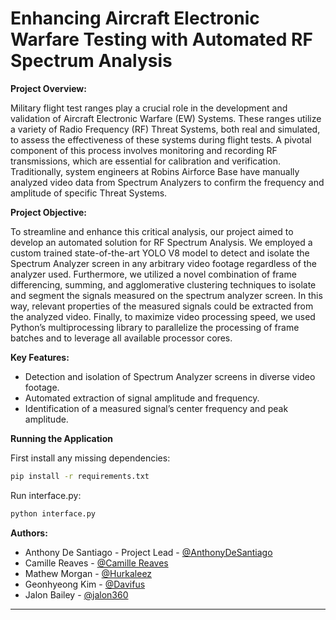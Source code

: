 # Enhancing Aircraft Electronic Warfare Testing with Automated RF Spectrum Analysis

**Project Overview:**

Military flight test ranges play a crucial role in the development and validation of Aircraft Electronic Warfare (EW) Systems. These ranges utilize a variety of Radio Frequency (RF) Threat Systems, both real and simulated, to assess the effectiveness of these systems during flight tests. A pivotal component of this process involves monitoring and recording RF transmissions, which are essential for calibration and verification. Traditionally, system engineers at Robins Airforce Base have manually analyzed video data from Spectrum Analyzers to confirm the frequency and amplitude of specific Threat Systems.

**Project Objective:**

To streamline and enhance this critical analysis, our project aimed to develop an automated solution for RF Spectrum Analysis. We employed a custom trained state-of-the-art YOLO V8 model to detect and isolate the Spectrum Analyzer screen in any arbitrary video footage regardless of the analyzer used. Furthermore, we utilized a novel combination of frame differencing, summing, and agglomerative clustering techniques to isolate and segment the signals measured on the spectrum analyzer screen. In this way, relevant properties of the measured signals could be extracted from the analyzed video. Finally, to maximize video processing speed, we used Python’s multiprocessing library to parallelize the processing of frame batches and to leverage all available processor cores.

**Key Features:**

- Detection and isolation of Spectrum Analyzer screens in diverse video footage.
- Automated extraction of signal amplitude and frequency.
- Identification of a measured signal’s center frequency and peak amplitude.

**Running the Application**

First install any missing dependencies:
```bash
pip install -r requirements.txt
```
Run interface.py:
```bash
python interface.py
```

**Authors:**

- Anthony De Santiago - Project Lead - [@AnthonyDeSantiago](https://github.com/AnthonyDeSantiago)
- Camille Reaves - [@Camille Reaves](https://github.com/camillereaves)
- Mathew Morgan - [@Hurkaleez](https://github.com/Hurkaleez)
- Geonhyeong Kim - [@Davifus](https://github.com/Davifus)
- Jalon Bailey - [@jalon360](https://github.com/jalon360)

---
